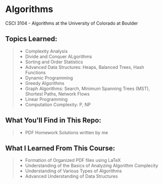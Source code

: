 # Algorithms
CSCI 3104 - Algorithms at the University of Colorado at Boulder

## Topics Learned:
>* Complexity Analysis
>* Divide and Conquer ALgorithms
>* Sorting and Order Statistics
>* Advanced Data Structures: Heaps, Balanced Trees, Hash Functions
>* Dynamic Programming
>* Greedy Algorithms
>* Graph Algorithms: Search, Minimum Spanning Trees (MST), Shortest Paths, Network Flows
>* Linear Programming
>* Computation Complexity: P, NP

## What You'll Find in This Repo:
>* PDF Homework Solutions written by me

## What I Learned From This Course:
>* Formation of Organized PDF files using LaTeX
>* Understanding of the Basics of Analyzing Algorithm Complecity 
>* Understanding of Various Types of Algorithms
>* Advanced Understanding of Data Structures
